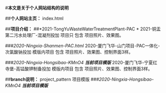 #**本文是关于个人网站结构的说明**

##**个人网站主页：**
index.html  

##**项目介绍：**
##*2021-TongYuWasteWaterTreatmentPlant-PAC *
2021-铜盂第二污水处理厂-混凝剂投加
项目只 包含 项目照片、效果图。

###*2020-Ningxia-Shanmen-PAC.html*
2020-厦门飞华-山门项目-PAC一体化-次氯酸钠投加
模版内项目 包含 项目照片、效果图、控制界面3样。

###*2020-Ningxia-Hongsibao-KMnO4*
***当前项目模版***
2020-厦门飞华-宁夏红寺堡-高锰酸钾制备投加
模版内项目 包含 项目照片、效果图、控制界面3样。

##**branch说明：**
project_pattern  项目模版
###*2020-Ningxia-Hongsibao-KMnO4*
***当前项目模版***